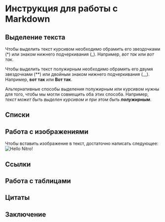 # Инструкция для работы с Markdown

## Выделение текста

Чтобы выделить текст курсивом необходимо обрамить его звездочками (*) или знаком нижнего подчеркивания (_). Например, *вот так* или _вот так_.

Чтобы выделить текст полужирным необходимо обрамить его двумя звездочками (**) или двойным знаком нижнего подчеркивания (__). Например, **вот так** или __Вот так__.

Альтернативные способы выделения полужирным или курсивом нужны для того, чтобы мы могли совмещить оба этих способа. Например, _текст может быть выделен курсивом и при этом быть **полужирным**_. 

## Списки

## Работа с изображениями 

Чтобы вставить изображение в текст, достаточно написать следующее:
![Hello Nitro!](NitroWall5.jpg)

## Ссылки 

## Работа с таблицами 

## Цитаты 

## Заключение 
